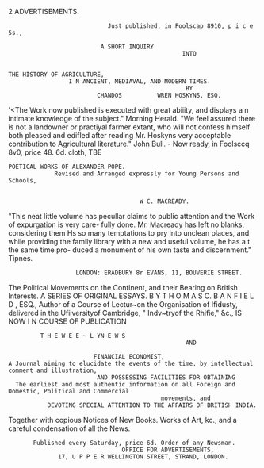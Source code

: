 2                                         ADVERTISEMENTS.

                                Just published, in Foolscap 8910, p i c e 5s.,

                              A SHORT INQUIRY
                                                     INTO


    THE HISTORY OF AGRICULTURE,
                     I N ANCIENT, MEDIAVAL, AND MODERN TIMES.
                                                      BY
                             CHANDOS          WREN HOSKYNS, ESQ.
   '&lt;The Work now published is executed with great abiiity, and displays a n intimate knowledge of the
subject."                                                                              Morning Herald.
   "We feel assured there is not a landowner or practiyal farmer extant, who will not confess himself
both pleased and edifled after reading Mr. Hoskyns very acceptable contribution to Agricultural
literature."                                                                                John Bull.
                                                                          -
                             Now   ready, in Foolsccq 8v0, price 48. 6d. cloth,
                                                     TBE

    POETICAL WORKS OF ALEXANDER POPE.
                 Revised and Arranged expressly for Young Persons and Schools,


                                         W C. MACREADY.
  "This neat little volume has pecullar claims to public attention and the Work of expurgation is very care-
fully done. Mr. Macready has left no blanks, considering them Hs so many temptations to pry into unclean
places, and while providing the family library with a new and useful volume, he has a t the same time pro-
duced a monument of his own taste and discernment."                                                   Tipnes.

                       LONDON: ERADBURY 8r EVANS, 11, BOUVERIE STREET.



The Political Movements on the Continent, and their Bearing on
                      British Interests.
             A SERIES OF ORIGINAL ESSAYS.
                B Y T H O M A S C. B A N F I E L D ,                               ESQ.,
    Author of a Course of Lectur~on the Organisation of Ifidusty, delivered in the Ufiiversityof
                            Cambridge, " Indv~tryof the Rhifie," &c.,
                            IS NOW I N COURSE OF PUBLICATION


             T H E W E E ~ L YN E W S
                                                      AND

                            FINANCIAL ECONOMIST,
    A Journal aiming to elucidate the events of the time, by intellectual comment and illustration,
                             AND POSSESSING FACILITIES FOR OBTAINING
      The earliest and most authentic information on all Foreign and Domestic, Political and Commercial
                                               movements, and
               DEVOTING SPECIAL ATTENTION TO THE AFFAIRS OF BRITISH INDIA.
Together with copious Notices of New Books. Works of Art, kc., and a careful condensation of all the News.

           Published every Saturday, price 6d. Order of any Newsman.
                                    OFFICE FOR ADVERTISEMENTS,
                  17, U P P E R WELLINGTON STREET, STRAND, LONDON.
